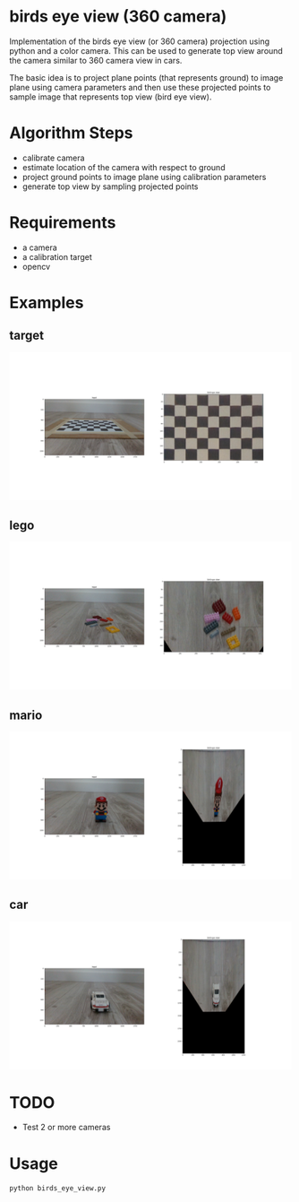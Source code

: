 # birds eye view (360 camera)
Implementation of the birds eye view (or 360 camera) projection using python and a color camera. This can be used to generate top view around the camera similar to 360 camera view in cars. 

The basic idea is to project plane points (that represents ground) to image plane using camera parameters and then use these projected points to sample image that represents top view (bird eye view). 


# Algorithm Steps
- calibrate camera
- estimate location of the camera with respect to ground
- project ground points to image plane using calibration parameters
- generate top view by sampling projected points

# Requirements
 - a camera
 - a calibration target 
 - opencv

# Examples
## target
![target](docs/target.png)
## lego
![lego](docs/lego.png)
## mario
![mario](docs/mario.png)
## car
![car](docs/car01.png)


# TODO
- Test 2 or more cameras

# Usage
```
python birds_eye_view.py
```
